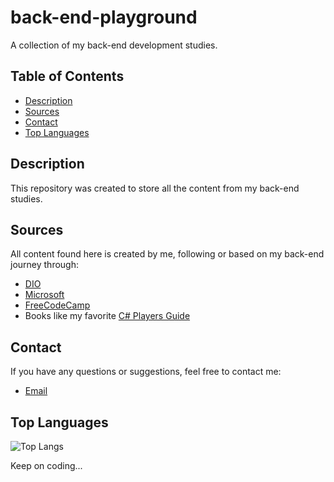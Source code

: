 # back-end-playground
A collection of my back-end development studies.

## Table of Contents
- [Description](#description)
- [Sources](#sources)
- [Contact](#contact)
- [Top Languages](#top-languages)

## Description
This repository was created to store all the content from my back-end studies.

## Sources
All content found here is created by me, following or based on my back-end journey through:
- [DIO](https://www.dio.me/)
- [Microsoft](https://learn.microsoft.com/training/)
- [FreeCodeCamp](https://www.freecodecamp.org/)
- Books like my favorite [C# Players Guide](https://csharpplayersguide.com/)

## Contact
If you have any questions or suggestions, feel free to contact me:
- [Email](mailto:diegobavutti@outlook.com)

## Top Languages
![Top Langs](https://github-readme-stats.vercel.app/api/top-langs/?username=spork1on&layout=compact)

Keep on coding...
